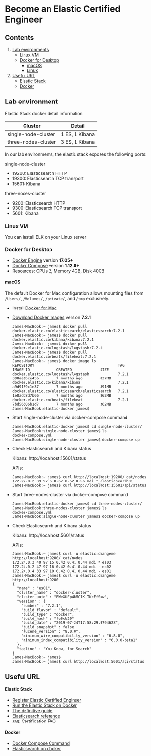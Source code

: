 # Become an Elastic Certified Engineer


## Contents

1. [Lab environments](#lab-environment)
   * [Linux VM](#linux-vm)
   * [Docker for Desktop](#docker-for-desktop)
     * [macOS](#macos)
     * [Linux](#linux)
2. [Useful URL](#useful-url)
   * [Elastic Stack](#elastic-stack)
   * [Docker](#docker)
   

## Lab environment

Elastic Stack docker detail information

| Cluster             | Detail               |
|---------------------|----------------------|
| single-node-cluster | 1 ES, 1 Kibana       |
| three-nodes-cluster | 3 ES, 1 Kibana       |
    
In our lab environments, the elastic stack exposes the following ports:

  single-node-cluster
  * 19200: Elasticsearch HTTP
  * 19300: Elasticsearch TCP transport
  * 15601: Kibana

  three-nodes-cluster
  * 9200: Elasticsearch HTTP
  * 9300: Elasticsearch TCP transport
  * 5601: Kibana
  
### Linux VM

You can install ELK on your Linux server

### Docker for Desktop

* [Docker Engine](https://docs.docker.com/install/) version **17.05+**
* [Docker Compose](https://docs.docker.com/compose/install/) version **1.12.0+**
* Resources: CPUs 2, Memory 4GB, Disk 40GB
 

#### macOS

The default Docker for Mac configuration allows mounting files from `/Users/`, `/Volumes/`, `/private/`, and `/tmp`
exclusively.

* Install [Docker for Mac](https://docs.docker.com/docker-for-mac/install/)

* [Download Docker Images](https://www.docker.elastic.co/) version **7.2.1**
  ```console
  James-MacBook:~ james$ docker pull docker.elastic.co/elasticsearch/elasticsearch:7.2.1
  James-MacBook:~ james$ docker pull docker.elastic.co/kibana/kibana:7.2.1
  James-MacBook:~ james$ docker pull docker.elastic.co/logstash/logstash:7.2.1
  James-MacBook:~ james$ docker pull docker.elastic.co/beats/filebeat:7.2.1
  James-MacBook:~ james$ docker image ls
  REPOSITORY                                      TAG                 IMAGE ID            CREATED             SIZE
  docker.elastic.co/logstash/logstash             7.2.1               398ae1bce45b        7 months ago        837MB
  docker.elastic.co/kibana/kibana                 7.2.1               a9d9159c1e37        7 months ago        891MB
  docker.elastic.co/elasticsearch/elasticsearch   7.2.1               1e8add8d7b66        7 months ago        862MB
  docker.elastic.co/beats/filebeat                7.2.1               7bd56506b1d7        7 months ago        362MB
  James-MacBook:elastic-docker james$
  ```

* Start single-node-cluster via docker-compose command
  ```console
  James-MacBook:elastic-docker james$ cd single-node-cluster/
  James-MacBook:single-node-cluster james$ ls
  docker-compose.yml
  James-MacBook:single-node-cluster james$ docker-compose up
  ```

* Check Elasticsearch and Kibana status

    Kibana: http://localhost:15601/status
    
    APIs:
    ```console
    James-MacBook:~ james$ curl http://localhost:19200/_cat/nodes
    172.22.0.2 39 97 6 0.67 0.52 0.56 mdi * elasticsearch01
    James-MacBook:~ james$ curl http://localhost:15601/api/status
    ```

* Start three-nodes-cluster via docker-compose command
  ```console
  James-MacBook:elastic-docker james$ cd three-nodes-cluster/
  James-MacBook:three-nodes-cluster james$ ls
  docker-compose.yml
  James-MacBook:single-node-cluster james$ docker-compose up
  ```

* Check Elasticsearch and Kibana status

    Kibana: http://localhost:5601/status
    
    APIs:
    ```console
    James-MacBook:~ james$ curl -u elastic:changeme http://localhost:9200/_cat/nodes
    172.24.0.3 40 97 15 0.42 0.41 0.44 mdi * es03
    172.24.0.2 47 97 16 0.42 0.41 0.44 mdi - es02
    172.24.0.4 33 97 10 0.42 0.41 0.44 mdi - es01
    James-MacBook:~ james$ curl -u elastic:changeme http://localhost:9200
    {
      "name" : "es01",
      "cluster_name" : "docker-cluster",
      "cluster_uuid" : "BWeXUEp4RMCIK_TKcEfSuw",
      "version" : {
        "number" : "7.2.1",
        "build_flavor" : "default",
        "build_type" : "docker",
        "build_hash" : "fe6cb20",
        "build_date" : "2019-07-24T17:58:29.979462Z",
        "build_snapshot" : false,
        "lucene_version" : "8.0.0",
        "minimum_wire_compatibility_version" : "6.8.0",
        "minimum_index_compatibility_version" : "6.0.0-beta1"
      },
      "tagline" : "You Know, for Search"
    }
    James-MacBook:~ james$ 
    James-MacBook:~ james$ curl http://localhost:5601/api/status
    ```


## Useful URL

#### Elastic Stack
  * [Register Elastic Certified Engineer](https://training.elastic.co/exam/elastic-certified-engineer)
  * [Run the Elastic Stack on Docker](https://www.elastic.co/guide/en/elastic-stack-get-started/master/get-started-docker.html)
  * [The definitive guide](https://www.elastic.co/guide/en/elasticsearch/guide/current/index.html)
  * [Elasticsearch reference](https://www.elastic.co/guide/en/elasticsearch/reference/7.2/index.html)
  * [`FAQ`](https://www.elastic.co/training/certification/faq): Certification FAQ 
  
#### Docker  
  * [Docker Compose Command](https://docs.docker.com/compose/reference/overview/)
  * [Elasticsearch on docker](https://www.elastic.co/guide/en/elasticsearch/reference/7.2/docker.html)






[elk-stack]: https://www.elastic.co/elk-stack
[stack-features]: https://www.elastic.co/products/stack

[config-es]: ./elasticsearch/config/elasticsearch.yml
[config-kbn]: ./kibana/config/kibana.yml
[config-ls]: ./logstash/config/logstash.yml
